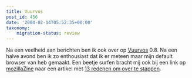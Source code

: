 ```yaml
---
title: Vuurvos
post_id: 456
date: '2004-02-14T05:52:35+00:00'
taxonomy:
    migration-status: review
---
```

Na een veelheid aan berichten ben ik ook over op [Vuurvos](http://www.mozilla.org/products/firefox/) 0.8. Na een halve avond ben ik zo enthousiast dat ik er meteen maar mijn default browser van heb gemaakt. Een beetje surfen bracht mij ook bij een link op [mozillaZine](http://www.mozillazine.org/) naar een artikel met [13 redenen om over te stappen](http://www.flexbeta.net/main/articles.php?action=show&id=32).